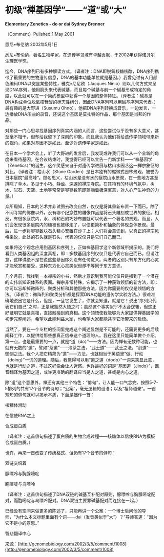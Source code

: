 # 初级“禅基因学”——“道”或“大”

**Elementary Zenetics - do or dai Sydney Brenner**

（Comment）Pulished:1 May 2001

悉尼•布伦纳 2002年5月1日

悉尼•布伦纳，著名生物学家，在遗传学领域有卓越贡献，于2002年获得诺贝尔生理医学奖。

迄今，DNA序列已有多种解读方式。（译者注：DNA即脱氧核糖核酸，DNA序列携带了最重要的生物遗传信息，DNA的基本功能单位就是基因。）我曾见过有人用颜色编码DNA以突显某些特性，雅克•尼尼欧（Jacques Ninio）则以几何方式来呈现DNA序列，他用箭头来代表碱基，而且每个碱基与前一个碱基形成特定的角度，以此就可以在一个简约模型中获得一个基因的整体特征。（译者注：碱基是DNA构成单位脱氧核苷酸的标志性组分，因此DNA序列可以用碱基序列来代表。）最有趣的是大野进（Susumu Ohno），他把DNA序列转换成音乐，一边发言，一边播放DNA乐曲的录音，还说这个基因是莫扎特的作品，那个基因是肖邦的作品。

对那些一门心思寻找基因序列真实内涵的人而言，这些尝试似乎没有多大意义，甚至毫不相干，但却给我留下了深刻的印象，而且我认为他们将给遗传学领域带来新的视角，如果对基因不是如此，至少对遗传学家是如此。

在日本一个学术会上，听了大野进的发言后，我发现或许我们可以从一个全新的角度来看待基因。在会议结束时，我觉得已经可以宣告一门新学科——“禅基因学（Zenetics）”的诞生。这个灵感来自于对遗传学进展与枯山水园艺这一禅宗象征的对比。（译者注：枯山水（Stone Garden）是日本独有的缩微式园林景观，被誉为日本庭院“最高峰”。顾名思义，枯山水是没有水的庭院山水景观，在一些地方甚至排除了草木。多见于小巧、静谧、深邃的禅宗寺院。在其特有的环境气氛中，树木、岩石、天空、土地等常常是寥寥数笔即蕴涵着极深寓意，对人心产生神奇的力量。）

众所周知，日本的艺术并非试图去改变自然，仅仅是将其重新布置一下而已。除了不同寻常的佛像以外，没有哪个纪念性的雕像作品是将石头雕刻成世界的象征。相反，有很多庭院内，水、树和石的巧妙布置就可以代表一个著名的景观。而且，人们会发现很多庭院内的植被也被移走了，以便更简朴和抽象的体现总体景观。最后，进一步将寥寥数块石头精心安置在沙子上；人们将会意识到，以真正的禅宗风格来说，此处的石头就是石头，代表的仅仅只是它们自己而已。

如果将这个观念应用到基因和序列上，正如禅基因学这个新领域所揭示的，我们将看到人类基因组的深度真相，即：多数基因序列仅仅只是代表它自己而已。但请注意，这样讲绝不是在说这些基因序列没有任何意义。两者的区别只有东方化的心灵才能欣赏和接受，这种东方化心灵类似但却不等同于东方意识。

几个月前，我找到一本禅宗的小书，然后才意识到我可能仅仅只是搔到了一个潜在的宏伟新知识体系的表面。禅宗非常特殊，它揭示了一种获致领悟的新方法，即：你可以忘却掉微阵列、聚类分析和其他那些方法，因为你需要的仅仅是领悟的方法。（译者注：微阵列和聚类分析都是探索DNA功能的遗传学实验方法。）很难准确地说出它是什么，但是，一旦它发生了，你就会知道，就是它！说出“序列只代表它们自己”之时，正是我豁然大悟之时；虽然这个事实似乎不太合逻辑，但这正好证明它就是真相，直接触碰到的真相。这个领悟使我能够为大家提供禅基因学的初步完整阐述，希望以此能利益大家，也希望大家都能共享它所带来的启悟。

当然了，要在一个专栏的空间里完成这个阐述显然是不可能的，还需要更多的后续阐释工作，以提供给那些想真正信奉这个道理的人。我在这里只能简单做个介绍。第一点，也是最重要的一点，就是“道（do）”——方法。因为禅有无数种可能，也就有无数的“道”，譬如“茶道”——泡茶之法，“武士道”——武士之法，“剑道”——御剑之法。我个人把它精简为“道”——方法，也就相当于英语里“做、行动（doing）”一词的道理。随后，我觉得可以用“道之道（dodo）”一词来突显此意，也就是行动之道，不过这好像会让人迷惑。也许最好的词是“基因道（Jindo）”，谐音翻译为基因之道，或许更准确的翻译应当是人之道，甚或是内心之道。

除“道”这个意思外，禅还有其他三个特色：“俳句”，让人能一口气念完、按照5-7-5排列的共有17个音节的诗句；“公案”，毫无逻辑的谜语；以及“祖师语录”。一首短短的俳句就可以揭示本质，下面是拙作一首：

核糖体滑动

在信使RNA之上

合成蛋白质

（译者注：这首俳句描述了蛋白质的生物合成过程——核糖体以信使RNA为模板合成蛋白质。）

也许，再来一首改变了传统格式、但仍有17个音节的俳句：

双链交织着

腺嘌呤与胸腺嘧啶

胞嘧啶与鸟嘌呤

（译者注：这首俳句描述了DNA双链的碱基互补配对原则，腺嘌呤与胸腺嘧啶配对，而胞嘧啶与鸟嘌呤配对。DNA双链主要靠碱基配对而连接在一起。）

已经没有空间来做更多的陈述了，只能再讲一个公案：一个博士后问他的导师，“为什么本文标题里面有个词——dai（发音类似于“大”）？”导师答道：“因为它不是小的意思。”

智悲翻译中心

来源：[http://genomebiology.com/2002/3/5/comment/1008](http://genomebiology.com/2002/3/5/comment/1008)

